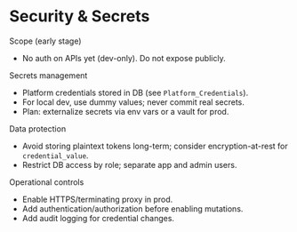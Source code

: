 # Security & Secrets

Scope (early stage)
- No auth on APIs yet (dev-only). Do not expose publicly.

Secrets management
- Platform credentials stored in DB (see `Platform_Credentials`).
- For local dev, use dummy values; never commit real secrets.
- Plan: externalize secrets via env vars or a vault for prod.

Data protection
- Avoid storing plaintext tokens long-term; consider encryption-at-rest for `credential_value`.
- Restrict DB access by role; separate app and admin users.

Operational controls
- Enable HTTPS/terminating proxy in prod.
- Add authentication/authorization before enabling mutations.
- Add audit logging for credential changes.
